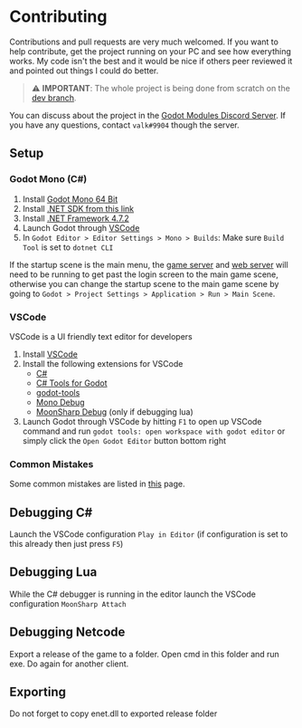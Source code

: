 # Contributing
Contributions and pull requests are very much welcomed. If you want to help contribute, get the project running on your PC and see how everything works. My code isn't the best and it would be nice if others peer reviewed it and pointed out things I could do better. 


> ⚠️ **IMPORTANT**: The whole project is being done from scratch on the [dev branch](https://github.com/GodotModules/GodotModulesCSharp/tree/dev).


You can discuss about the project in the [Godot Modules Discord Server](https://discord.gg/866cg8yfxZ). If you have any questions, contact `valk#9904` though the server.


## Setup


### Godot Mono (C#)
1. Install [Godot Mono 64 Bit](https://godotengine.org)
2. Install [.NET SDK from this link](https://dotnet.microsoft.com/en-us/download)
3. Install [.NET Framework 4.7.2](https://duckduckgo.com/?q=.net+framework+4.7.2)
4. Launch Godot through [VSCode](#vscode)
5. In `Godot Editor > Editor Settings > Mono > Builds`: Make sure `Build Tool` is set to `dotnet CLI`

If the startup scene is the main menu, the [game server](https://github.com/Raccoons-Rise-Up/server/blob/main/.github/CONTRIBUTING.md#setup) and [web server](https://github.com/Raccoons-Rise-Up/website/blob/main/.github/CONTRIBUTING.md) will need to be running to get past the login screen to the main game scene, otherwise you can change the startup scene to the main game scene by going to `Godot > Project Settings > Application > Run > Main Scene`.

### VSCode
VSCode is a UI friendly text editor for developers
1. Install [VSCode](https://code.visualstudio.com)
2. Install the following extensions for VSCode
    - [C#](https://marketplace.visualstudio.com/items?itemName=ms-dotnettools.csharp)
    - [C# Tools for Godot](https://marketplace.visualstudio.com/items?itemName=neikeq.godot-csharp-vscode)
    - [godot-tools](https://marketplace.visualstudio.com/items?itemName=geequlim.godot-tools)
    - [Mono Debug](https://marketplace.visualstudio.com/items?itemName=ms-vscode.mono-debug)
    - [MoonSharp Debug](https://marketplace.visualstudio.com/items?itemName=xanathar.moonsharp-debug) (only if debugging lua)
3. Launch Godot through VSCode by hitting `F1` to open up VSCode command and run `godot tools: open workspace with godot editor` or simply click the `Open Godot Editor` button bottom right

### Common Mistakes
Some common mistakes are listed in [this](https://github.com/valkyrienyanko/GodotModules/blob/main/.github/COMMON_MISTAKES.md) page.

## Debugging C#
Launch the VSCode configuration `Play in Editor` (if configuration is set to this already then just press `F5`)


## Debugging Lua
While the C# debugger is running in the editor launch the VSCode configuration `MoonSharp Attach`


## Debugging Netcode
Export a release of the game to a folder. Open cmd in this folder and run exe. Do again for another client.


## Exporting
Do not forget to copy enet.dll to exported release folder
